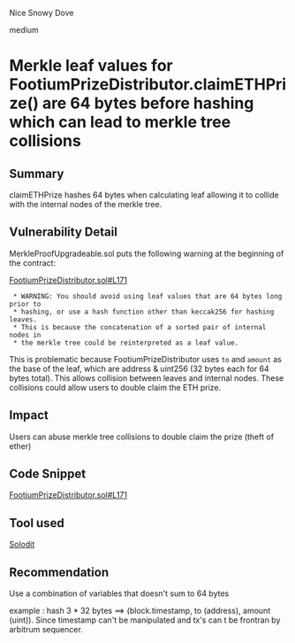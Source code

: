 Nice Snowy Dove

medium

# Merkle leaf values for FootiumPrizeDistributor.claimETHPrize() are 64 bytes before hashing which can lead to merkle tree collisions

## Summary

claimETHPrize hashes 64 bytes when calculating leaf allowing it to collide with the internal nodes of the merkle tree.


## Vulnerability Detail

MerkleProofUpgradeable.sol puts the following warning at the beginning of the contract:

[FootiumPrizeDistributor.sol#L171](https://github.com/sherlock-audit/2023-12-footium/blob/617cbc3df2fb51d9e8e5c701355efec4d4193d55/footium-eth-shareable/contracts/FootiumPrizeDistributor.sol#L171)

```
 * WARNING: You should avoid using leaf values that are 64 bytes long prior to
 * hashing, or use a hash function other than keccak256 for hashing leaves.
 * This is because the concatenation of a sorted pair of internal nodes in
 * the merkle tree could be reinterpreted as a leaf value.
```
This is problematic because FootiumPrizeDistributor uses `to` and `amount` as the base of the leaf, which are address & uint256 (32 bytes each for 64 bytes total). This allows collision between leaves and internal nodes. These collisions could allow users to double claim the ETH prize.

## Impact
Users can abuse merkle tree collisions to double claim the prize (theft of ether)


## Code Snippet
[FootiumPrizeDistributor.sol#L171](https://github.com/sherlock-audit/2023-12-footium/blob/617cbc3df2fb51d9e8e5c701355efec4d4193d55/footium-eth-shareable/contracts/FootiumPrizeDistributor.sol#L171)

## Tool used
[Solodit](https://solodit.xyz/issues/m-5-merkle-leaf-values-for-_clubdivsmerkleroot-are-64-bytes-before-hashing-which-can-lead-to-merkle-tree-collisions-sherlock-none-footium-git)


## Recommendation
Use a combination of variables that doesn't sum to 64 bytes

example : hash 3 * 32 bytes ==> (block.timestamp, to (address), amount (uint)). Since timestamp can't be manipulated and tx's can t be frontran by arbitrum sequencer.